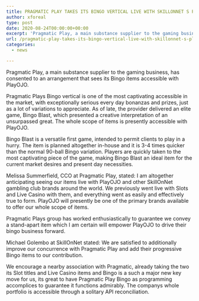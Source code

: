 ```yaml
---
title: PRAGMATIC PLAY TAKES ITS BINGO VERTICAL LIVE WITH SKILLONNET S PLAYOJO
author: xforeal 
type: post
date: 2020-08-24T00:00:00+00:00
excerpt: 'Pragmatic Play, a main substance supplier to the gaming business, has consented to an arrangement that sees its Bingo items accessible with PlayOJO '
url: /pragmatic-play-takes-its-bingo-vertical-live-with-skillonnet-s-playojo/
categories:
  - news

---
```

Pragmatic Play, a main substance supplier to the gaming business, has consented to an arrangement that sees its Bingo items accessible with PlayOJO. 

Pragmatic Plays Bingo vertical is one of the most captivating accessible in the market, with exceptionally serious every day bonanzas and prizes, just as a lot of variations to appreciate. As of late, the provider delivered an elite game, Bingo Blast, which presented a creative interpretation of an unsurpassed great. The whole scope of items is presently accessible with PlayOJO. 

Bingo Blast is a versatile first game, intended to permit clients to play in a hurry. The item is planned altogether in-house and it is 3-4 times quicker than the normal 90-ball Bingo variation. Players are quickly taken to the most captivating piece of the game, making Bingo Blast an ideal item for the current market desires and present day necessities. 

Melissa Summerfield, CCO at Pragmatic Play, stated: I am altogether anticipating seeing our items live with PlayOJO and other SkillOnNet gambling club brands around the world. We previously went live with Slots and Live Casino with them, and everything went as easily and effectively true to form. PlayOJO will presently be one of the primary brands available to offer our whole scope of items. 

Pragmatic Plays group has worked enthusiastically to guarantee we convey a stand-apart item which I am certain will empower PlayOJO to drive their bingo business forward. 

Michael Golembo at SkillOnNet stated: We are satisfied to additionally improve our concurrence with Pragmatic Play and add their progressive Bingo items to our contribution. 

We encourage a nearby association with Pragmatic, already taking the two its Slot titles and Live Casino items and Bingo is a such a major new key move for us, its great to have Pragmatic Play Bingo as programming accomplices to guarantee it functions admirably. The companys whole portfolio is accessible through a solitary API reconciliation.